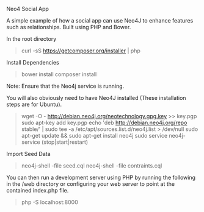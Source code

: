 Neo4 Social App

A simple example of how a social app can use Neo4J to enhance features such as relationships.
Built using PHP and Bower.

In the root directory

> curl -sS https://getcomposer.org/installer | php

Install Dependencies

> bower install
> composer install

Note: Ensure that the Neo4j service is running.

You will also obviously need to have Neo4J installed (These installation steps are for Ubuntu).

> wget -O - http://debian.neo4j.org/neotechnology.gpg.key >> key.pgp
> sudo apt-key add key.pgp
> echo 'deb http://debian.neo4j.org/repo stable/' | sudo tee -a /etc/apt/sources.list.d/neo4j.list > /dev/null
> sudo apt-get update && sudo apt-get install neo4j
> sudo service neo4j-service (stop|start|restart)

Import Seed Data

> neo4j-shell -file seed.cql
> neo4j-shell -file contraints.cql

You can then run a development server using PHP by running the following in the /web directory or configuring your web server to point at the contained index.php file.

> php -S localhost:8000
